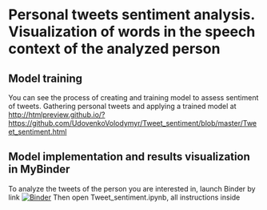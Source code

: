 # Personal tweets sentiment analysis. Visualization of words in the speech context of the analyzed person


## Model training
You can see the process of creating and training model to assess sentiment of tweets. Gathering personal tweets and applying a trained model at <br>
http://htmlpreview.github.io/?https://github.com/UdovenkoVolodymyr/Tweet_sentiment/blob/master/Tweet_sentiment.html


## Model implementation and results visualization in MyBinder
To analyze the tweets of the person you are interested in, launch Binder by link [![Binder](https://mybinder.org/badge_logo.svg)](https://mybinder.org/v2/gh/UdovenkoVolodymyr/Tweet_sentiment/master) Then open Tweet_sentiment.ipynb, all instructions inside
